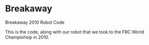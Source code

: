 # Breakaway
Breakaway 2010 Robot Code

This is the code, along with our robot that we took to the FRC World Champiohsip in 2010.
